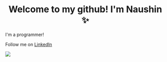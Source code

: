 <h1 align="center"> Welcome to my github! I'm Naushin ✨ </h1>

I'm a programmer!

Follow me on [LinkedIn](https://www.linkedin.com/in/n-rahman-profile) 

 <img class="img" src="https://leetcard.jacoblin.cool/user9910Jp?theme=dark" />
<!--
**naushinrahman/naushinrahman** is a ✨ _special_ ✨ repository because its `README.md` (this file) appears on your GitHub profile.

Here are some ideas to get you started:

- 🔭 I’m currently working on ...
- 🌱 I’m currently learning ...
- 👯 I’m looking to collaborate on ...
- 🤔 I’m looking for help with ...
- 💬 Ask me about ...
- 📫 How to reach me: ...
- 😄 Pronouns: ...
- ⚡ Fun fact: ...
-->
